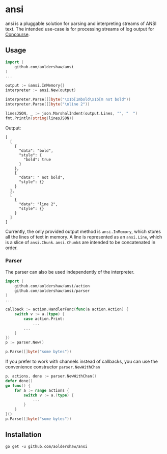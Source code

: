 # ansi

ansi is a pluggable solution for parsing and interpreting streams of ANSI text.
The intended use-case is for processing streams of log output for 
[Concourse](github.com/concourse/concourse).

## Usage

```go
import (
    github.com/aoldershaw/ansi
)
...

output := &ansi.InMemory{}
interpreter := ansi.New(output)

interpreter.Parse([]byte("\x1b[1mbold\x1b[m not bold"))
interpreter.Parse([]byte("\nline 2"))

linesJSON, _ := json.MarshalIndent(output.Lines, "", "  ")
fmt.Println(string(linesJSON))
```

Output:

```
[
  [
    {
      "data": "bold",
      "style": {
        "bold": true
      }
    },
    {
      "data": " not bold",
      "style": {}
    }
  ],
  [
    {
      "data": "line 2",
      "style": {}
    }
  ]
]
```

Currently, the only provided output method is `ansi.InMemory`,
which stores all the lines of text in memory. A line is represented
as an `ansi.Line`, which is a slice of `ansi.Chunk`. `ansi.Chunk`s
are intended to be concatenated in order.

### Parser

The parser can also be used independently of the interpreter.

```go
import (
    github.com/aoldershaw/ansi/action
    github.com/aoldershaw/ansi/parser
)
...

callback := action.HandlerFunc(func(a action.Action) {
    switch v := a.(type) {
        case action.Print:
            ...
        ...
    }
})
p := parser.New()

p.Parse([]byte("some bytes"))
```

If you prefer to work with channels instead of callbacks, you
can use the convenience constructor `parser.NewWithChan`

```go
p, actions, done := parser.NewWithChan()
defer done()
go func() {
    for a := range actions {
        switch v := a.(type) {
            ...
        }
    }
}()
p.Parse([]byte("some bytes"))
```

## Installation

```shell script
go get -u github.com/aoldershaw/ansi
```
